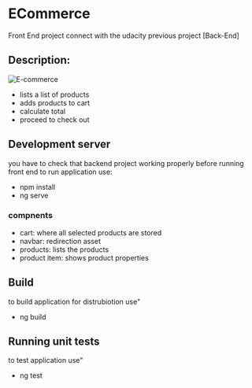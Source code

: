 # ECommerce
Front End project connect with the udacity previous project [Back-End]

## Description:
![E-commerce](https://user-images.githubusercontent.com/67551590/189344366-44ad9a27-3f95-4d27-8dce-62762396a6c9.gif)
- lists a list of products
- adds products to cart
- calculate total
- proceed to check out

## Development server
you have to check that backend project working properly before running front end
to run application use:
- npm install
- ng serve
### compnents
- cart: where all selected products are stored
- navbar: redirection asset
- products: lists the products
- product item: shows product properties


## Build
to build application for distrubiotion use"
- ng build

## Running unit tests
to test application use"
- ng test

